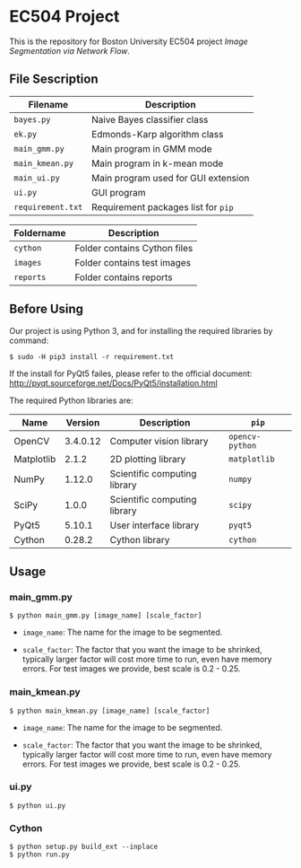 # EC504 Project

This is the repository for Boston University EC504 project _Image Segmentation via Network Flow_.

## File Sescription

| Filename | Description | 
| --- | --- |
| `bayes.py` | Naive Bayes classifier class |
| `ek.py` | Edmonds-Karp algorithm class |
| `main_gmm.py` | Main program in GMM mode |
| `main_kmean.py` | Main program in k-mean mode |
| `main_ui.py` | Main program used for GUI extension |
| `ui.py` | GUI program |
| `requirement.txt` | Requirement packages list for `pip` |

| Foldername | Description | 
| --- | --- |
| `cython` | Folder contains Cython files |
| `images` | Folder contains test images |
| `reports` | Folder contains reports |

## Before Using

Our project is using Python 3, and for installing the required libraries by command:

```
$ sudo -H pip3 install -r requirement.txt
```

If the install for PyQt5 failes, please refer to the official document: http://pyqt.sourceforge.net/Docs/PyQt5/installation.html

The required Python libraries are:

| Name | Version | Description | ```pip``` |
| --- | --- | --- | --- |
| OpenCV | 3.4.0.12 | Computer vision library | ```opencv-python``` |
| Matplotlib | 2.1.2 | 2D plotting library | ```matplotlib``` |
| NumPy | 1.12.0 | Scientific computing library | ```numpy``` |
| SciPy | 1.0.0 | Scientific computing library | ```scipy``` |
| PyQt5 | 5.10.1 | User interface library | ```pyqt5``` |
| Cython | 0.28.2 | Cython library | ```cython``` |

## Usage

### main_gmm.py

```
$ python main_gmm.py [image_name] [scale_factor]
```

* ```image_name```: The name for the image to be segmented.

* ```scale_factor```: The factor that you want the image to be shrinked, typically larger factor will cost more time to run, even have memory errors. For test images we provide, best scale is 0.2 - 0.25.

### main_kmean.py

```
$ python main_kmean.py [image_name] [scale_factor]
```

* ```image_name```: The name for the image to be segmented.

* ```scale_factor```: The factor that you want the image to be shrinked, typically larger factor will cost more time to run, even have memory errors. For test images we provide, best scale is 0.2 - 0.25.

### ui.py

```
$ python ui.py
```

### Cython

```
$ python setup.py build_ext --inplace
$ python run.py
```
